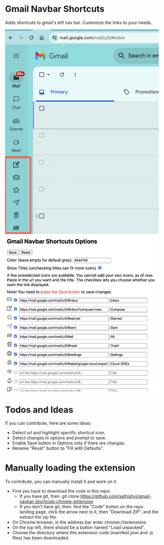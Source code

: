 # Gmail Navbar Shortcuts

Adds shortcuts to gmail's left nav bar. Customize the links to your needs.

![Navbar](screenshot.png)
![Options](screenshot-options.png)

# Todos and Ideas

If you can contribute, here are some ideas:

- Detect url and highlight specific shortcut icon.
- Detect changes in options and prompt to save.
- Enable Save button in Options only if there are changes.
- Rename "Reset" button to "Fill with Defaults".

# Manually loading the extension

To contribute, you can manually install it and work on it.

- First you have to download the code in this repo:
  - If you have git, then: git clone https://github.com/sathishvj/gmail-navbar-shortcuts-chrome-extension
  - If you don't have git, then: find the "Code" button on the repo landing page, click the arrow next to it, then "Download ZIP", and the extract the zip file.
- On Chrome browser, in the address bar enter chrome://extensions.
- On the top left, there should be a button named "Load unpacked".
- Choose the directory where this extension code (manifest.json and .js files) has been downloaded.
